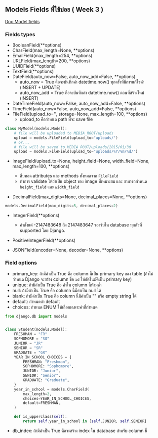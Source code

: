 ## Models Fields ที่ใช้บ่อย ( Week 3 )
[Doc Model fields](https://docs.djangoproject.com/en/5.0/ref/models/fields/)
### Fields types
- BooleanField(**options)
- CharField(max_length=None, **options)
- EmailField(max_length=254, **options)
- URLField(max_length=200, **options)
- UUIDField(**options)
- TextField(**options)
- DateField(auto_now=False, auto_now_add=False, **options)
    - auto_now = True คือจะบันทึกค่า datetime.now() ทุกครั้งที่มีการแก้ไขค่า (INSERT + UPDATE)
    - auto_now_add = True คือจะบันทึกค่า datetime.now() ตอนที่สร้างใหม่ (INSERT)
- DateTimeField(auto_now=False, auto_now_add=False, **options)
- TimeField(auto_now=False, auto_now_add=False, **options)
- FileField(upload_to='', storage=None, max_length=100, **options)
    - upload_to คือกำหนด path ที่จะ save file
```python
class MyModel(models.Model):
    # file will be uploaded to MEDIA_ROOT/uploads
    upload = models.FileField(upload_to="uploads/")
    # or...
    # file will be saved to MEDIA_ROOT/uploads/2015/01/30
    upload = models.FileField(upload_to="uploads/%Y/%m/%d/")
```

- ImageField(upload_to=None, height_field=None, width_field=None, max_length=100, **options)

    - สืบทอด attributes และ methods ทั้งหมดจาก `FileField`
    - ทำการ validate ให้ว่าเป็น object ของ image ที่เหมาะสม และ สามารถกำหนด `height_field` และ `width_field`

- DecimalField(max_digits=None, decimal_places=None, **options)

```python
models.DecimalField(max_digits=5, decimal_places=2)
```

- IntegerField(**options)

    - ค่าตั้งแต่ -2147483648 ถึง 2147483647 รองรับใน database ทุกตัวที่ supported โดย Django.

- PositiveIntegerField(**options)
- JSONField(encoder=None, decoder=None, **options)

### Field options

- primary_key: ถ้ามีค่าเป็น True คือ column นี้เป็น primary key ของ table (ถ้าไม่กำหนด Django จะสร้าง column ชื่อ `id` ให้อัตโนมัติเป็น primary key)
- unique: ถ้ามีค่าเป็น True คือ ค่าใน column นี้ห้ามซ้ำ
- null: ถ้ามีค่าเป็น True คือ column นี้มีค่าเป็น null ได้
- blank: ถ้ามีค่าเป็น True คือ column นี้มีค่าเป็น "" หรือ empty string ได้
- default: กำหนดค่า default
- choices: กำหนด ENUM ให้เลือกเฉพาะค่าที่กำหนด

```python
from django.db import models


class Student(models.Model):
    FRESHMAN = "FR"
    SOPHOMORE = "SO"
    JUNIOR = "JR"
    SENIOR = "SR"
    GRADUATE = "GR"
    YEAR_IN_SCHOOL_CHOICES = {
        FRESHMAN: "Freshman",
        SOPHOMORE: "Sophomore",
        JUNIOR: "Junior",
        SENIOR: "Senior",
        GRADUATE: "Graduate",
    }
    year_in_school = models.CharField(
        max_length=2,
        choices=YEAR_IN_SCHOOL_CHOICES,
        default=FRESHMAN,
    )

    def is_upperclass(self):
        return self.year_in_school in {self.JUNIOR, self.SENIOR}
```
- db_index: ถ้ามีค่าเป็น True คือจะสร้าง index ใน database สำหรับ column นี้